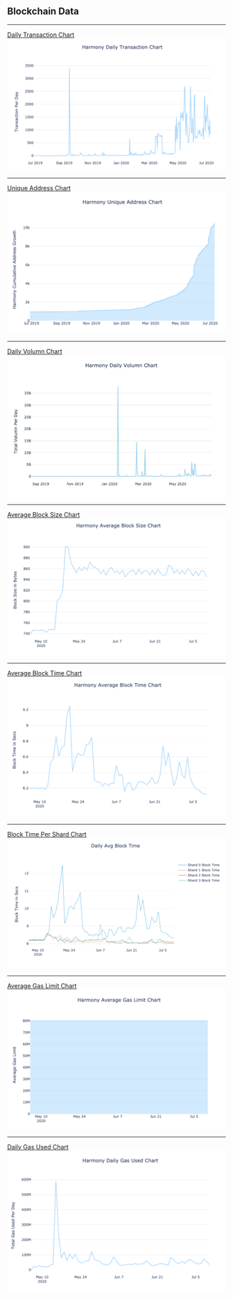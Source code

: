 ## Blockchain Data

---
[Daily Transaction Chart](daily_txs_count.html)
<img src="../../thumbnail/txs.png?raw=true"/>

---
[Unique Address Chart](unique_address.html)
<img src="../../thumbnail/address.png?raw=true"/>

---
[Daily Volumn Chart](daily_volumn.html)
<img src="../../thumbnail/volumn.jpg?raw=true"/>

---
[Average Block Size Chart](avg_size.html)
<img src="../../thumbnail/size.png?raw=true"/>

---
[Average Block Time Chart](avg_block_time.html)
<img src="../../thumbnail/time.png?raw=true"/>

---
[Block Time Per Shard Chart](daily_avg_block_time.html)
<img src="../../thumbnail/shard_time.png?raw=true"/>

---
[Average Gas Limit Chart](avg_gas_limit.html)
<img src="../../thumbnail/limit.png?raw=true"/>

---
[Daily Gas Used Chart](daily_gas_used.html)
<img src="../../thumbnail/used.png?raw=true"/>


